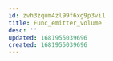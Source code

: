 ```yaml
---
id: zvh3zqum4zl99f6xg9p3vi1
title: Func_emitter_volume
desc: ''
updated: 1681955039696
created: 1681955039696
---
```

